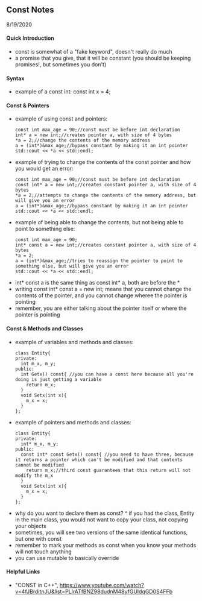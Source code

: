 ## Const Notes
8/19/2020  

#### Quick Introduction
  - const is somewhat of a "fake keyword", doesn't really do much 
  - a promise that you give, that it will be constant (you should be keeping promises!, but sometimes you don't)

#### Syntax
  - example of a const int: 
    const int x = 4; 

#### Const & Pointers
  - example of using const and pointers:  
    ```
    const int max_age = 90;//const must be before int declaration  
    int* a = new int;//creates pointer a, with size of 4 bytes  
    *a = 2;//change the contents of the memory address  
    a = (int*)&max_age;//bypass constant by making it an int pointer  
    std::cout << *a << std::endl;  
    ```
  - example of trying to change the contents of the const pointer and how you would get an error:  
    ```
    const int max_age = 90;//const must be before int declaration  
    const int* a = new int;//creates constant pointer a, with size of 4 bytes  
    *a = 2;//attempts to change the contents of the memory address, but will give you an error  
    a = (int*)&max_age;//bypass constant by making it an int pointer  
    std::cout << *a << std::endl;  
    ```
  - example of being able to change the contents, but not being able to point to something else:
    ```
    const int max_age = 90;  
    int* const a = new int;//creates constant pointer a, with size of 4 bytes  
    *a = 2;  
    a = (int*)&max_age;//tries to reassign the pointer to point to something else, but will give you an error  
    std::cout << *a << std::endl;  
    ```
  - int* const a is the same thing as const int* a, both are before the *
  - writing const int* const a = new int; means that you cannot change the contents of the pointer, and you cannot change wheree the pointer is pointing
  - remember, you are either talking about the pointer itself or where the pointer is pointing
  
#### Const & Methods and Classes
  - example of variables and methods and classes:
    ```
    class Entity{  
    private:  
      int m_x, m_y;  
    public:  
      int Getx() const{ //you can have a const here because all you're doing is just getting a variable  
        return m_x;  
      }  
      void Setx(int x){  
        m_x = x;  
      }  
    };  
    ```
  - example of pointers and methods and classes:
    ```
    class Entity{  
    private:  
      int* m_x, m_y;  
    public:   
      const int* const Getx() const{ //you need to have three, because it returns a pointer which can't be modified and that contents cannot be modified  
        return m_x;//third const guarantees that this return will not modify the m_x  
      }  
      void Setx(int x){  
        m_x = x;  
      }  
    };  
    ```
  - why do you want to declare them as const?
    ^ if you had the class, Entity in the main class, you would not want to copy your class, not copying your objects
  - sometimes, you will see two versions of the same identical functions, but one with const
  - remember to mark your methods as const when you know your methods will not touch anything
  - you can use mutable to basically override

#### Helpful Links
  - "CONST in C++", https://www.youtube.com/watch?v=4fJBrditnJU&list=PLlrATfBNZ98dudnM48yfGUldqGD0S4FFb
    
